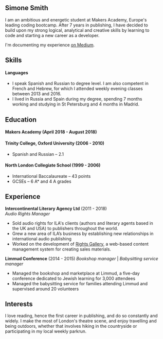 ## Simone Smith

I am an ambitious and energetic student at Makers Academy, Europe's leading coding bootcamp. After 7 years in publishing, I have 
decided to build upon my strong logical, analytical and creative skills by learning to code and starting a new career as a developer.

I'm documenting my experience [on Medium](https://medium.com/@simone_smith). 


## Skills

#### Languages

- I speak Spanish and Russian to degree level. I am also competent in French and Hebrew, for which I attended weekly evening classes between 2013 and 2016.
- I lived in Russia and Spain during my degree, spending 7 months working and studying in St Petersburg and 4 months in Madrid. 


## Education

#### Makers Academy (April 2018 - August 2018)

#### Trinity College, Oxford University (2006 - 2010)

- Spanish and Russian – 2.1

#### North London Collegiate School (1999 - 2006)

- International Baccalaureate – 43 points 
- GCSEs – 6 A* and 4 A grades


## Experience

**Intercontinental Literary Agency Ltd** (2011 - 2018)    
*Audio Rights Manager*

- Sold audio rights for ILA's clients (authors and literary agents based in the UK and USA) to publishers throughout the world.
- Grew a new area of ILA’s business by establishing new relationships in international audio publishing
- Worked on the development of [Rights Gallery](http://rightsgallery.co.uk/?COLLCC=1648547733&), a web-based content management system for creating sales materials.

**Limmud Conference** (2014 - 2015)
*Bookshop manager* | *Babysitting service manager*

- Managed the bookshop and marketplace at Limmud, a five-day conference dedicated to Jewish learning for 3,000 attendees
- Managed the babysitting service for families attending Limmud and supervised around 20 volunteers


## Interests

I love reading, hence the first career in publishing, and do so constantly and widely. I make the most of London's theatre scene, and enjoy travelling and being outdoors, whether that involves hiking in the countryside or participating in my local weekly parkrun. 